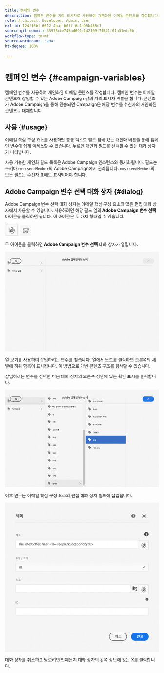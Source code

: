 ```yaml
---
title: 캠페인 변수
description: 캠페인 변수를 자리 표시자로 사용하여 개인화된 이메일 콘텐츠를 작성합니다.
role: Architect, Developer, Admin, User
exl-id: 124ff5bf-6612-4baf-b0ff-6b1a95b455c1
source-git-commit: 33976c0e745ad091a142109f70541f01a31edc5b
workflow-type: tm+mt
source-wordcount: '294'
ht-degree: 100%

---
```



# 캠페인 변수 {#campaign-variables}

캠페인 변수를 사용하여 개인화된 이메일 콘텐츠를 작성합니다. 캠페인 변수는 이메일 콘텐츠에 삽입할 수 있는 Adobe Campaign 값의 자리 표시자 역할을 합니다. 콘텐츠가 Adobe Campaign을 통해 전송되면 Campaign은 해당 변수를 수신자의 개인화된 콘텐츠로 대체합니다.

## 사용 {#usage}

이메일 핵심 구성 요소를 사용하면 공통 텍스트 필드 옆에 있는 개인화 버튼을 통해 캠페인 변수에 쉽게 액세스할 수 있습니다. 누르면 개인화 필드를 선택할 수 있는 대화 상자가 나타납니다.

사용 가능한 개인화 필드 목록은 Adobe Campaign 인스턴스와 동기화됩니다. 필드는 스키마 `nms:seedMember`의 Adobe Campaign에서 관리됩니다. `nms:seedMember`의 모든 필드는 수신자 표에도 표시되어야 합니다.

## Adobe Campaign 변수 선택 대화 상자 {#dialog}

Adobe Campaign 변수 선택 대화 상자는 이메일 핵심 구성 요소의 많은 편집 대화 상자에서 사용할 수 있습니다. 사용하려면 해당 필드 옆의 **Adobe Campaign 변수 선택** 아이콘을 클릭하면 됩니다. 이 아이콘은 두 가지 형태일 수 있습니다.

![Adobe Campaign 버튼](/help/email/assets/campaign-button.png)
![Adobe Campaign 변수 선택 아이콘](/help/email/assets/select-adobe-campaign-variable-icon.png)

두 아이콘을 클릭하면 **Adobe Campaign 변수 선택** 대화 상자가 열립니다.

![Adobe Campaign 변수 선택 대화 상자](assets/select-campaign-variable-dialog.png)

열 보기를 사용하여 삽입하려는 변수를 찾습니다. 열에서 노드를 클릭하면 오른쪽의 새 열에 하위 항목이 표시됩니다. 이 방법으로 가변 콘텐츠 구조를 탐색할 수 있습니다.

삽입하려는 변수를 선택한 다음 대화 상자의 오른쪽 상단에 있는 확인 표시를 클릭합니다.

![Adobe Campaign 변수 선택됨](assets/select-campaign-variable-dialog-selected.png)

이후 변수는 이메일 핵심 구성 요소의 편집 대화 상자 필드에 삽입됩니다.

![편집 대화 상자에 삽입된 캠페인 변수](assets/campaign-variable.png)

대화 상자를 취소하고 닫으려면 언제든지 대화 상자의 왼쪽 상단에 있는 X를 클릭합니다.
